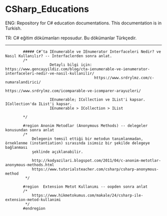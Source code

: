 # CSharp_Educations
ENG: Repository for C# education documentations. This documentation is in Turkish.

TR: C# eğitim dökümanları reposudur. Bu dökümanlar Türkçedir.

-----------------------------------------
  
                
            ##### C#’ta IEnumerable ve IEnumerator Interfaceleri Nedir? ve Nasıl Kullanılır? -- Interfaclerden sonra anlat.
            /*
                        Detaylı bilgi için: https://www.gencayyildiz.com/blog/cta-ienumerable-ve-ienumerator-interfaceleri-nedir-ve-nasil-kullanilir/
                                            https://www.srdrylmz.com/c-numaralandirici/
                                            https://www.srdrylmz.com/icomparable-ve-icomparer-arayuzleri/
                        
                        IEnumerable; ICollection ve IList'i kapsar. ICollection'da IList'i kapsar.
                        IEnumerable > ICollection > IList

            */
            
            #region Anonim Metodlar (Anonymous Methods) -- delegeler konusundan sonra anlat
            /*
                Delegenin temsil ettiği bir metodun tanımlanmadan, örneklenme (instantiation) sırasında isimsiz bir şekilde delegeye bağlanması 
                şeklinde açıklanabilir.

                http://kodyazilari.blogspot.com/2011/04/c-anonim-metotlar-anonymous-methods.html
                https://www.tutorialsteacher.com/csharp/csharp-anonymous-method
             */

            #region  Extension Metot Kullanımı -- oopden sonra anlat
            /*
                https://www.hikmetokumus.com/makale/24/csharp-ile-extension-metod-kullanimi
             */
            #endregion

